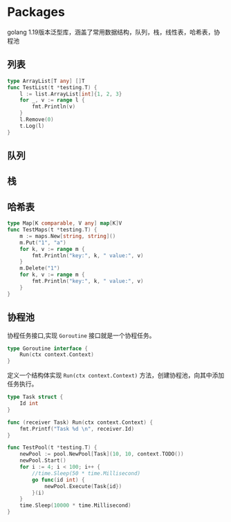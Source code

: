 # Packages
golang 1.19版本泛型库，涵盖了常用数据结构，队列，栈，线性表，哈希表，协程池

## 列表
```go
type ArrayList[T any] []T
func TestList(t *testing.T) {
	l := list.ArrayList[int]{1, 2, 3}
	for _, v := range l {
		fmt.Println(v)
	}
	l.Remove(0)
	t.Log(l)
}
```
## 队列

## 栈

## 哈希表
```go
type Map[K comparable, V any] map[K]V
func TestMaps(t *testing.T) {
	m := maps.New[string, string]()
	m.Put("1", "a")
	for k, v := range m {
		fmt.Println("key:", k, " value:", v)
	}
	m.Delete("1")
	for k, v := range m {
		fmt.Println("key:", k, " value:", v)
	}
}
```
## 协程池
协程任务接口,实现 `Goroutine` 接口就是一个协程任务。
```go
type Goroutine interface {
	Run(ctx context.Context)
}
```

定义一个结构体实现 `Run(ctx context.Context)` 方法，创建协程池，向其中添加任务执行。
```go
type Task struct {
	Id int
}

func (receiver Task) Run(ctx context.Context) {
	fmt.Printf("Task %d \n", receiver.Id)
}

func TestPool(t *testing.T) {
	newPool := pool.NewPool[Task](10, 10, context.TODO())
	newPool.Start()
	for i := 4; i < 100; i++ {
		//time.Sleep(50 * time.Millisecond)
		go func(id int) {
			newPool.Execute(Task{id})
		}(i)
	}
	time.Sleep(10000 * time.Millisecond)
}
```